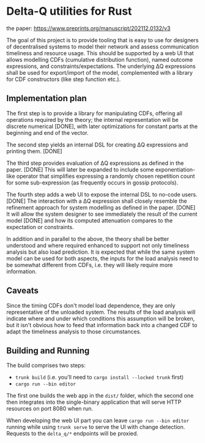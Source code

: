 # Delta-Q utilities for Rust

the paper: <https://www.preprints.org/manuscript/202112.0132/v3>

The goal of this project is to provide tooling that is easy to use for designers of decentralised systems to model their network and assess communication timeliness and resource usage.
This should be supported by a web UI that allows modelling CDFs (cumulative distribution function), named outcome expressions, and constraints/expectations.
The underlying ΔQ expressions shall be used for export/import of the model, complemented with a library for CDF constructors (like step function etc.).

## Implementation plan

The first step is to provide a library for manipulating CDFs, offering all operations required by the theory; the internal representation will be discrete numerical [DONE], with later optimizations for constant parts at the beginning and end of the vector.

The second step yields an internal DSL for creating ΔQ expressions and printing them. [DONE]

The third step provides evaluation of ΔQ expressions as defined in the paper. [DONE]
This will later be expanded to include some exponentiation-like operator that simplifies expressing a randomly chosen repetition count for some sub-expression (as frequently occurs in gossip protocols).

The fourth step adds a web UI to expose the internal DSL to no-code users. [DONE]
The interaction with a ΔQ expression shall closely resemble the refinement approach for system modelling as defined in the paper. [DONE]
It will allow the system designer to see immediately the result of the current model [DONE] and how its computed attenuation compares to the expectation or constraints.

In addition and in parallel to the above, the theory shall be better understood and where required enhanced to support not only timeliness analysis but also load prediction.
It is expected that while the same system model can be used for both aspects, the inputs for the load analysis need to be somewhat different from CDFs, i.e. they will likely require more information.

## Caveats

Since the timing CDFs don't model load dependence, they are only representative of the unloaded system.
The results of the load analysis will indicate where and under which conditions this assumption will be broken, but it isn't obvious how to feed that information back into a changed CDF to adapt the timeliness analysis to those circumstances.

## Building and Running

The build comprises two steps:

- `trunk build` (i.e. you’ll need to `cargo install --locked trunk` first)
- `cargo run --bin editor`

The first one builds the web app in the `dist/` folder, which the second one then integrates into the single-binary application that will serve HTTP resources on port 8080 when run.

When developing the web UI part you can leave `cargo run --bin editor` running while using `trunk serve` to serve the UI with change detection.
Requests to the `delta_q/*` endpoints will be proxied.
